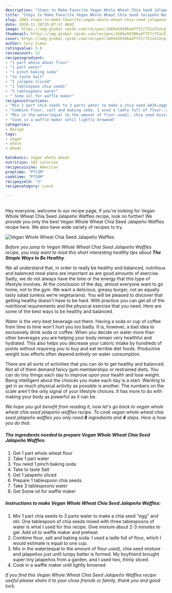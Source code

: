 ```yaml
---
description: "Steps to Make Favorite Vegan Whole Wheat Chia Seed Jalapeño Waffles"
title: "Steps to Make Favorite Vegan Whole Wheat Chia Seed Jalapeño Waffles"
slug: 1881-steps-to-make-favorite-vegan-whole-wheat-chia-seed-jalapeno-waffles
date: 2020-11-26T15:07:47.864Z
image: https://img-global.cpcdn.com/recipes/1b69a59386adff57/751x532cq70/vegan-whole-wheat-chia-seed-jalapeno-waffles-recipe-main-photo.jpg
thumbnail: https://img-global.cpcdn.com/recipes/1b69a59386adff57/751x532cq70/vegan-whole-wheat-chia-seed-jalapeno-waffles-recipe-main-photo.jpg
cover: https://img-global.cpcdn.com/recipes/1b69a59386adff57/751x532cq70/vegan-whole-wheat-chia-seed-jalapeno-waffles-recipe-main-photo.jpg
author: Cory Simon
ratingvalue: 3.6
reviewcount: 13
recipeingredient:
- "1 part whole wheat flour"
- "1 part water"
- "1 pinch baking soda"
- "to taste Salt"
- "1 jalapeo sliced"
- "1 tablespoon chia seeds"
- "3 tablespoons water"
- " Some oil for waffle maker"
recipeinstructions:
- "Mix 1 part chia seeds to 3 parts water to make a chia seed &#34;egg&#34; and stir. One tablespoon of chia seeds mixed with three tablespoons of water is what I used for this recipe. Give mixture about 2-3 minutes to gel. Add oil to waffle maker and preheat."
- "Combine flour, salt and baking soda. I used a ladle full of flour, which I would estimate is equal to one cup."
- "Mix in the water(equal to the amount of flour used), chia seed mixture and jalapeños just until lumpy batter is formed. My boyfriend brought super tiny jalapeños from a garden, and I used two, thinly sliced."
- "Cook in a waffle maker until lightly browned"
categories:
- Recipe
tags:
- vegan
- whole
- wheat

katakunci: vegan whole wheat 
nutrition: 103 calories
recipecuisine: American
preptime: "PT13M"
cooktime: "PT58M"
recipeyield: "3"
recipecategory: Lunch

---
```

<br>
Hey everyone, welcome to our recipe page, if you're looking for Vegan Whole Wheat Chia Seed Jalapeño Waffles recipe, look no further! We provide you only the best Vegan Whole Wheat Chia Seed Jalapeño Waffles recipe here. We also have wide variety of recipes to try.
<br>


![Vegan Whole Wheat Chia Seed Jalapeño Waffles](https://img-global.cpcdn.com/recipes/1b69a59386adff57/751x532cq70/vegan-whole-wheat-chia-seed-jalapeno-waffles-recipe-main-photo.jpg)

<i>Before you jump to Vegan Whole Wheat Chia Seed Jalapeño Waffles recipe, you may want to read this short interesting healthy tips about <strong>The Simple Ways to Be Healthy</strong>.</i>

We all understand that, in order to really be healthy and balanced, nutritious and balanced meal plans are important as are good amounts of exercise. Sadly, we do not always have the time or the energy that this type of lifestyle involves. At the conclusion of the day, almost everyone want to go home, not to the gym. We want a delicious, greasy burger, not an equally tasty salad (unless we’re vegetarians). You will be pleased to discover that getting healthy doesn't have to be hard. With practice you can get all of the nutritional requirements and the physical exercise that you need. Here are some of the best ways to be healthy and balanced.

Water is the very best beverage out there. Having a soda or cup of coffee from time to time won't hurt you too badly. It is, however, a bad idea to exclusively drink soda or coffee. When you decide on water more than other beverages you are helping your body remain very healthful and hydrated. This also helps you decrease your caloric intake by hundreds of points without requiring you to buy and eat terrible diet foods. Productive weight loss efforts often depend entirely on water consumption.

There are all sorts of activities that you can do to get healthy and balanced. Not all of them demand fancy gym memberships or restrained diets. You can do tiny things each day to improve upon your health and lose weight. Being intelligent about the choices you make each day is a start. Wanting to get in as much physical activity as possible is another. The numbers on the scale aren't the only signal of your lifestyle choices. It has more to do with making your body as powerful as it can be. 


<i>We hope you got benefit from reading it, now let's go back to vegan whole wheat chia seed jalapeño waffles recipe. To cook vegan whole wheat chia seed jalapeño waffles you only need <strong>8</strong> ingredients and <strong>4</strong> steps. Here is how you do that.
</i>

##### The ingredients needed to prepare Vegan Whole Wheat Chia Seed Jalapeño Waffles:

1. Get 1 part whole wheat flour
1. Take 1 part water
1. You need 1 pinch baking soda
1. Take to taste Salt
1. Get 1 jalapeño sliced
1. Prepare 1 tablespoon chia seeds
1. Take 3 tablespoons water
1. Get  Some oil for waffle maker


##### Instructions to make Vegan Whole Wheat Chia Seed Jalapeño Waffles:

1. Mix 1 part chia seeds to 3 parts water to make a chia seed &#34;egg&#34; and stir. One tablespoon of chia seeds mixed with three tablespoons of water is what I used for this recipe. Give mixture about 2-3 minutes to gel. Add oil to waffle maker and preheat.
1. Combine flour, salt and baking soda. I used a ladle full of flour, which I would estimate is equal to one cup.
1. Mix in the water(equal to the amount of flour used), chia seed mixture and jalapeños just until lumpy batter is formed. My boyfriend brought super tiny jalapeños from a garden, and I used two, thinly sliced.
1. Cook in a waffle maker until lightly browned


<i>If you find this Vegan Whole Wheat Chia Seed Jalapeño Waffles recipe useful please share it to your close friends or family, thank you and good luck.</i>
